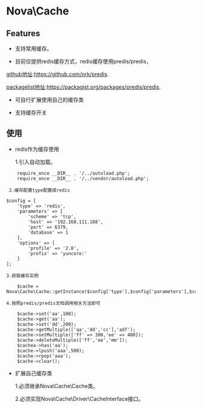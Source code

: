 # Nova\Cache
## Features
    
* 支持常用缓存。

* 目前仅提供redis缓存方式，redis缓存使用predis/predis，

[github地址](https://github.com/nrk/predis):https://github.com/nrk/predis.

[packagelist地址](https://packagist.org/packages/predis/predis):https://packagist.org/packages/predis/predis.

* 可自行扩展使用自己的缓存类

* 支持缓存开关

## 使用
* redis作为缓存使用

    1.引入自动加载。
```
    require_once __DIR__ . '/../autoload.php';
    require_once __DIR__ . '/../vendor/autoload.php';
```
    
     2.缓存配置type配置成redis
```
$config = [
    'type' => 'redis',
    'parameters' => [
        'scheme' => 'tcp',
        'host' => '192.168.111.188',
        'port' => 6379,
        'database' => 1
    ],
    'options' => [
        'profile' => '2.8',
        'prefix' => 'yuncore:'
    ]
];
```
    3.获取缓存实例
```
    $cache = Nova\Cache\Cache::getInstance($config['type'],$config['parameters'],$config['options']);
```

    4.按照predis/predis文档调用相关方法即可
```
    $cache->set('aa',100);
    $cache->get('aa');
    $cache->set('dd',200);
    $cache->getMultiple(['aa','dd','cc'],'adf');
    $cache->setMultiple(['ff' => 300,'ee' => 400]);
    $cache->deleteMultiple(['ff','ee','mm']);
    $cachea->has('aa');
    $cache->lpush('aaa',500);
    $cache->rpop('aaa');
    $cache->clear();
```
* 扩展自己缓存类

    1.必须继承Nova\Cache\Cache类。
    
    2.必须实现Nova\Cache\Driver\CacheInterface接口。


